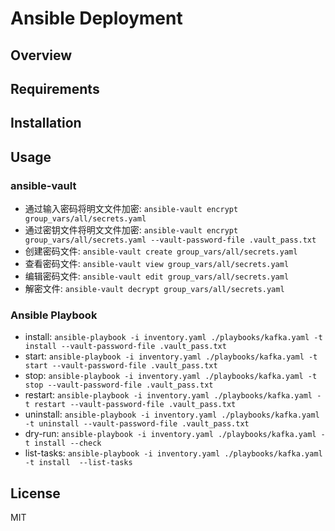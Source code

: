 # Ansible Deployment

## Overview

## Requirements

## Installation

## Usage

### ansible-vault
- 通过输入密码将明文文件加密: `ansible-vault encrypt group_vars/all/secrets.yaml`   
- 通过密钥文件将明文文件加密: `ansible-vault encrypt group_vars/all/secrets.yaml --vault-password-file .vault_pass.txt`
- 创建密码文件: `ansible-vault create group_vars/all/secrets.yaml`
- 查看密码文件: `ansible-vault view group_vars/all/secrets.yaml`
- 编辑密码文件: `ansible-vault edit group_vars/all/secrets.yaml`
- 解密文件: `ansible-vault decrypt group_vars/all/secrets.yaml`

### Ansible Playbook
- install: `ansible-playbook -i inventory.yaml ./playbooks/kafka.yaml -t install --vault-password-file .vault_pass.txt`
- start: `ansible-playbook -i inventory.yaml ./playbooks/kafka.yaml -t start --vault-password-file .vault_pass.txt`
- stop: `ansible-playbook -i inventory.yaml ./playbooks/kafka.yaml -t stop --vault-password-file .vault_pass.txt`
- restart: `ansible-playbook -i inventory.yaml ./playbooks/kafka.yaml -t restart --vault-password-file .vault_pass.txt`
- uninstall: `ansible-playbook -i inventory.yaml ./playbooks/kafka.yaml -t uninstall --vault-password-file .vault_pass.txt`
- dry-run: `ansible-playbook -i inventory.yaml ./playbooks/kafka.yaml -t install --check`
- list-tasks: `ansible-playbook -i inventory.yaml ./playbooks/kafka.yaml -t install  --list-tasks`


## License

MIT